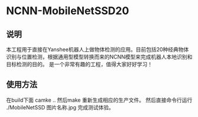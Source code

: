 # NCNN-MobileNetSSD20

## 说明
本工程用于直接在Yanshee机器人上做物体检测的应用。目前包括20种经典物体识别与位置检测，根据通用型模型转换而来的NCNN模型来完成机器人本地识别和目标检测的目的。
是一个非常有趣的工程，值得大家好好学习！

## 使用方法
在build下面 camke .. 然后make 重新生成相应的生产文件。
然后直接命令行运行 ./MobileNetSSD 图片名称.jpg 完成测试体验。
